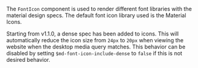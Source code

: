 The `FontIcon` component is used to render different font libraries with the
material design specs. The default font icon library used is the Material Icons.

Starting from v1.1.0, a dense spec has been added to icons. This will
automatically reduce the icon size from `24px` to `20px` when viewing the
website when the desktop media query matches. This behavior can be disabled by
setting `$md-font-icon-include-dense` to `false` if this is not desired
behavior.
